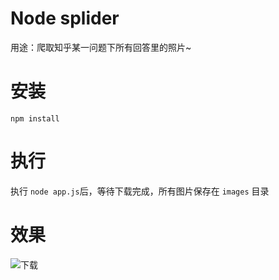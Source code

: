 #  Node splider
用途：爬取知乎某一问题下所有回答里的照片~

# 安装
`npm install`

# 执行
执行 `node app.js`后，等待下载完成，所有图片保存在 `images` 目录
# 效果

![下载](https://heyliup.github.io/node-splider/show.gif)
